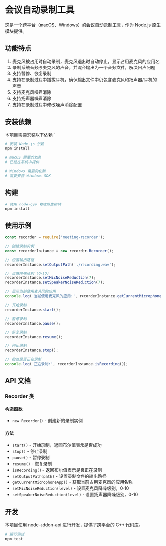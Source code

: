 # 会议自动录制工具

这是一个跨平台（macOS、Windows）的会议自动录制工具，作为 Node.js 原生模块提供。

## 功能特点

1. 麦克风被占用时自动录制，麦克风退出时自动停止，显示占用麦克风的应用名
2. 录制系统音频与麦克风的声音，并混合输出为一个音频文件，解决回声问题
3. 支持暂停、恢复录制
4. 支持在录制过程中插拔耳机，确保输出文件中仍包含麦克风和扬声器/耳机的声音
5. 支持麦克风噪声消除
6. 支持扬声器噪声消除
7. 支持在录制过程中修改噪声消除配置

## 安装依赖

本项目需要安装以下依赖：

```bash
# 安装 Node.js 依赖
npm install

# macOS 需要的依赖
# 已经在系统中提供

# Windows 需要的依赖
# 需要安装 Windows SDK
```

## 构建

```bash
# 使用 node-gyp 构建原生模块
npm install
```

## 使用示例

```javascript
const recorder = require('meeting-recorder');

// 创建录制实例
const recorderInstance = new recorder.Recorder();

// 设置输出路径
recorderInstance.setOutputPath('./recording.wav');

// 设置降噪级别 (0-10)
recorderInstance.setMicNoiseReduction(7);
recorderInstance.setSpeakerNoiseReduction(7);

// 显示当前使用麦克风的应用
console.log('当前使用麦克风的应用:', recorderInstance.getCurrentMicrophoneApp());

// 开始录制
recorderInstance.start();

// 暂停录制
recorderInstance.pause();

// 恢复录制
recorderInstance.resume();

// 停止录制
recorderInstance.stop();

// 检查是否正在录制
console.log('正在录制:', recorderInstance.isRecording());
```

## API 文档

### Recorder 类

#### 构造函数

- `new Recorder()` - 创建新的录制实例

#### 方法

- `start()` - 开始录制，返回布尔值表示是否成功
- `stop()` - 停止录制
- `pause()` - 暂停录制
- `resume()` - 恢复录制
- `isRecording()` - 返回布尔值表示是否正在录制
- `setOutputPath(path)` - 设置录制文件的输出路径
- `getCurrentMicrophoneApp()` - 获取当前占用麦克风的应用名称
- `setMicNoiseReduction(level)` - 设置麦克风降噪级别，0-10
- `setSpeakerNoiseReduction(level)` - 设置扬声器降噪级别，0-10

## 开发

本项目使用 node-addon-api 进行开发，提供了跨平台的 C++ 代码库。

```bash
# 运行测试
npm test
```